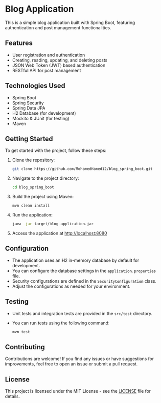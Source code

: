 
# Blog Application

This is a simple blog application built with Spring Boot, featuring authentication and post management functionalities.

## Features

- User registration and authentication
- Creating, reading, updating, and deleting posts
- JSON Web Token (JWT) based authentication
- RESTful API for post management


## Technologies Used

- Spring Boot
- Spring Security
- Spring Data JPA
- H2 Database (for development)
- Mockito & JUnit (for testing)
- Maven

## Getting Started

To get started with the project, follow these steps:

1. Clone the repository:

   ```bash
   git clone https://github.com/MohamedHamed12/blog_spring_boot.git
   ```

2. Navigate to the project directory:

   ```bash
   cd blog_spring_boot
   ```

3. Build the project using Maven:

   ```bash
   mvn clean install
   ```

4. Run the application:

   ```bash
   java -jar target/blog-application.jar
   ```

5. Access the application at [http://localhost:8080](http://localhost:8080)

## Configuration

- The application uses an H2 in-memory database by default for development.
- You can configure the database settings in the `application.properties` file.
- Security configurations are defined in the `SecurityConfiguration` class.
- Adjust the configurations as needed for your environment.

## Testing

- Unit tests and integration tests are provided in the `src/test` directory.
- You can run tests using the following command:

  ```bash
  mvn test
  ```

## Contributing

Contributions are welcome! If you find any issues or have suggestions for improvements, feel free to open an issue or submit a pull request.

## License

This project is licensed under the MIT License - see the [LICENSE](LICENSE) file for details.
